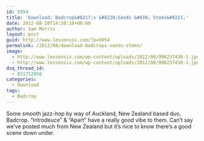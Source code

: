 ```yaml
---
id: 5954
title: 'Download: Badcrop&#8217;s &#8220;Seeds &#038; Stems&#8221;'
date: 2012-08-28T14:50:18+00:00
author: Sam Morris
layout: post
guid: http://www.lessonsix.com/?p=5954
permalink: /2012/08/download-badcrops-seeds-stems/
image:
  - http://www.lessonsix.com/wp-content/uploads/2012/08/996237430-1.jpeg
  - http://www.lessonsix.com/wp-content/uploads/2012/08/996237430-1.jpeg
dsq_thread_id:
  - 821712858
categories:
  - Download
tags:
  - Badcrop
---
```

Some smooth jazz-hop by way of Auckland, New Zealand based duo, Badcrop. &#8220;Introdeuce&#8221; & &#8220;Apart&#8221; have a really good vibe to them. Can&#8217;t say we&#8217;ve posted much from New Zealand but it&#8217;s nice to know there&#8217;s a good scene down under.